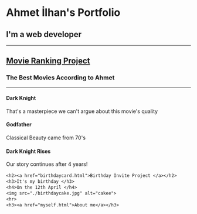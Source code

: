 <html lang="en">
<head>
    <meta charset="UTF-8">
    <meta name="viewport" content="width=device-width, initial-scale=1.0">
    <title>First Github Project</title>
</head>
<body>
    <h1>Ahmet İlhan's Portfolio</h1>
    <h2>
        I'm a web developer
    </h2>
    <hr>
    <h2><a href="favouritemovies.html">Movie Ranking Project</a></h2>
    <h3>The Best Movies According to Ahmet</h3>
    <hr>
    <h4>Dark Knight</h4>
    <p>That's a masterpiece we can't argue about this movie's quality</p>
    <h4>Godfather</h4>
    <p>Classical Beauty came from 70's</p>
    <h4>Dark Knight Rises</h4>
    <p>Our story continues after 4 years!</p>



    <h2><a href="birthdaycard.html">Birthday Invite Project </a></h2>
    <h3>It's my birthday </h3>
    <h4>On the 12th April </h4>
    <img src="./birthdaycake.jpg" alt="cakee">
    <hr>
    <h3><a href="myself.html">About me</a></h3>


</body>
</html>
